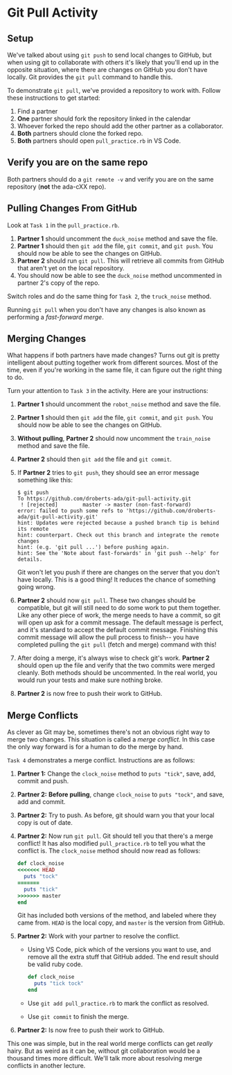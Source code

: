 # Git Pull Activity

## Setup

We've talked about using `git push` to send local changes to GitHub, but when using git to collaborate with others it's likely that you'll end up in the opposite situation, where there are changes on GitHub you don't have locally. Git provides the `git pull` command to handle this.

To demonstrate `git pull`, we've provided a repository to work with. Follow these instructions to get started:

1. Find a partner
1. **One** partner should fork the repository linked in the calendar
1. Whoever forked the repo should add the other partner as a collaborator.
1. **Both** partners should clone the forked repo.
1. **Both** partners should open `pull_practice.rb` in VS Code.

## Verify you are on the same repo

Both partners should do a `git remote -v` and verify you are on the same repository (**not** the ada-cXX repo).

## Pulling Changes From GitHub

Look at `Task 1` in the `pull_practice.rb`.

1. **Partner 1** should uncomment the `duck_noise` method and save the file.
1. **Partner 1** should then `git add` the file, `git commit`, and `git push`. You should now be able to see the changes on GitHub.
1. **Partner 2** should run `git pull`. This will retrieve all commits from GitHub that aren't yet on the local repository.
1. You should now be able to see the `duck_noise` method uncommented in partner 2's copy of the repo.

Switch roles and do the same thing for `Task 2`, the `truck_noise` method.

Running `git pull` when you don't have any changes is also known as performing a _fast-forward merge_.

## Merging Changes

What happens if both partners have made changes? Turns out git is pretty intelligent about putting together work from different sources. Most of the time, even if you're working in the same file, it can figure out the right thing to do.

Turn your attention to `Task 3` in the activity. Here are your instructions:

1. **Partner 1** should uncomment the `robot_noise` method and save the file.
1. **Partner 1** should then `git add` the file, `git commit`, and `git push`. You should now be able to see the changes on GitHub.
1. **Without pulling**, **Partner 2** should now uncomment the `train_noise` method and save the file.
1. **Partner 2** should then `git add` the file and `git commit`.
1. If **Partner 2** tries to `git push`, they should see an error message something like this:

    ```
    $ git push
    To https://github.com/droberts-ada/git-pull-activity.git
     ! [rejected]        master -> master (non-fast-forward)
    error: failed to push some refs to 'https://github.com/droberts-ada/git-pull-activity.git'
    hint: Updates were rejected because a pushed branch tip is behind its remote
    hint: counterpart. Check out this branch and integrate the remote changes
    hint: (e.g. 'git pull ...') before pushing again.
    hint: See the 'Note about fast-forwards' in 'git push --help' for details.
    ```

    Git won't let you push if there are changes on the server that you don't have locally. This is a good thing! It reduces the chance of something going wrong.
1. **Partner 2** should now `git pull`. These two changes should be compatible, but git will still need to do some work to put them together. Like any other piece of work, the merge needs to have a commit, so git will open up ask for a commit message. The default message is perfect, and it's standard to accept the default commit message. Finishing this commit message will allow the pull process to finish-- you have completed pulling the `git pull` (fetch and merge) command with this!
1. After doing a merge, it's always wise to check git's work. **Partner 2** should open up the file and verify that the two commits were merged cleanly. Both methods should be uncommented. In the real world, you would run your tests and make sure nothing broke.
1. **Partner 2** is now free to push their work to GitHub.

## Merge Conflicts

As clever as Git may be, sometimes there's not an obvious right way to merge two changes. This situation is called a _merge conflict_. In this case the only way forward is for a human to do the merge by hand.

`Task 4` demonstrates a merge conflict. Instructions are as follows:

1. **Partner 1:** Change the `clock_noise` method to `puts "tick"`, save, add, commit and push.
1. **Partner 2:** **Before pulling**, change `clock_noise` to `puts "tock"`, and save, add and commit.
1. **Partner 2:** Try to push. As before, git should warn you that your local copy is out of date.
1. **Partner 2:** Now run `git pull`. Git should tell you that there's a merge conflict! It has also modified `pull_practice.rb` to tell you what the conflict is. The `clock_noise` method should now read as follows:

    ```ruby
    def clock_noise
    <<<<<<< HEAD
      puts "tock"
    =======
      puts "tick"
    >>>>>>> master
    end
    ```

    Git has included both versions of the method, and labeled where they came from. `HEAD` is the local copy, and `master` is the version from GitHub.
1. **Partner 2:** Work with your partner to resolve the conflict.
    - Using VS Code, pick which of the versions you want to use, and remove all the extra stuff that GitHub added. The end result should be valid ruby code.

      ```ruby
      def clock_noise
        puts "tick tock"
      end
      ```

    - Use `git add pull_practice.rb` to mark the conflict as resolved.
    - Use `git commit` to finish the merge.
1. **Partner 2:** Is now free to push their work to GitHub.

This one was simple, but in the real world merge conflicts can get _really_ hairy. But as weird as it can be, without git collaboration would be a thousand times more difficult. We'll talk more about resolving merge conflicts in another lecture.
